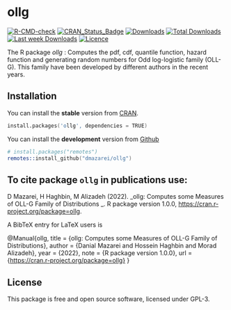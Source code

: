 # ollg
[![R-CMD-check](https://github.com/dmazarei/ollg/actions/workflows/R-CMD-check.yaml/badge.svg)](https://github.com/dmazarei/ollg/actions/workflows/R-CMD-check.yaml)
[![CRAN_Status_Badge](https://www.r-pkg.org/badges/version/ollg)](https://cran.r-project.org/package=ollg)
[![Downloads](https://cranlogs.r-pkg.org/badges/ollg)](https://cran.r-project.org/package=ollg)
[![Total Downloads](https://cranlogs.r-pkg.org/badges/grand-total/ollg)](https://cran.r-project.org/package=ollg)
[![Last week Downloads](https://cranlogs.r-pkg.org/badges/last-week/ollg?color=FC95FC)](https://cran.r-project.org/package=ollg)
[![Licence](https://img.shields.io/badge/licence-GPL--3-blue.svg)](https://www.gnu.org/licenses/gpl-3.0.en.html)

The R package *ollg* : Computes the pdf, cdf, quantile function, hazard function and generating random numbers for Odd log-logistic family (OLL-G). This family have been developed by different authors in the recent years.


## Installation
You can install the **stable** version from
[CRAN](https://cran.r-project.org/package=ollg).

```s
install.packages('ollg', dependencies = TRUE)
```

You can install the **development** version from
[Github](https://github.com/dmazarei/ollg)

```s
# install.packages("remotes")
remotes::install_github("dmazarei/ollg")
```

## To cite package `ollg` in publications use:
  D Mazarei, H Haghbin, M Alizadeh (2022). _ollg: Computes some Measures of OLL-G Family of Distributions
  _. R package version 1.0.0,
  <https://cran.r-project.org/package=ollg>.

A BibTeX entry for LaTeX users is

  @Manual{ollg,
    title = {ollg: Computes some Measures of OLL-G Family of Distributions},
    author = {Danial Mazarei and Hossein Haghbin and Morad Alizadeh},
    year = {2022},
    note = {R package version 1.0.0},
    url = {https://cran.r-project.org/package=ollg}
  }



## License

This package is free and open source software, licensed under GPL-3.
